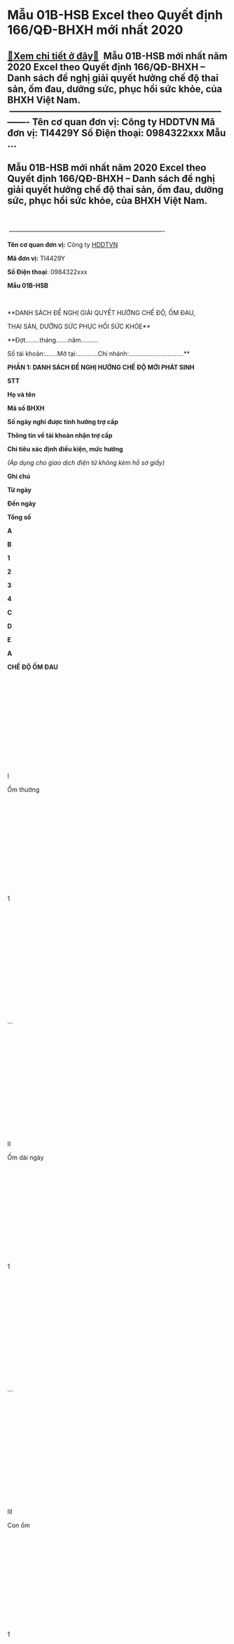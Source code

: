 Mẫu 01B-HSB Excel theo Quyết định 166/QĐ-BHXH mới nhất 2020
===========================================================

[:gift:Xem chi tiết ở đây:gift:](https://hddtvn.com/mau-01b-hsb-excel-theo-quyet-dinh-166-qd-bhxh-moi-nhat-2020/)  Mẫu 01B-HSB mới nhất năm 2020 Excel theo Quyết định 166/QĐ-BHXH – Danh sách đề nghị giải quyết hưởng chế độ thai sản, ốm đau, dưỡng sức, phục hồi sức khỏe, của BHXH Việt Nam.    —————————————————————————- Tên cơ quan đơn vị: Công ty HDDTVN Mã đơn vị: TI4429Y Số Điện thoại: 0984322xxx Mẫu …
----------------------------------------------------------------------------------------------------------------------------------------------------------------------------------------------------------------------------------------------------------------------------------------------------



**Mẫu 01B-HSB mới nhất năm 2020 Excel theo Quyết định 166/QĐ-BHXH – Danh sách đề nghị giải quyết hưởng chế độ thai sản, ốm đau, dưỡng sức, phục hồi sức khỏe, của BHXH Việt Nam.**
-----------------------------------------------------------------------------------------------------------------------------------------------------------------------------------



 



 —————————————————————————-






**Tên cơ quan đơn vị:** Công ty [HDDTVN](http://hddtvn.com/ "HDDTVN")  
  

**Mã đơn vị:** TI4429Y  
  

**Số Điện thoại**: 0984322xxx





**Mẫu 01B-HSB**




  






**DANH SÁCH ĐỀ NGHỊ GIẢI QUYẾT HƯỞNG CHẾ ĐỘ, ỐM ĐAU,  

 THAI SẢN, DƯỠNG SỨC PHỤC HỒI SỨC KHỎE**


**Đợt……..tháng…….năm……….  

 Số tài khoản:…….Mở tại:…………Chi nhánh:………………………….**



**PHẦN 1: DANH SÁCH ĐỀ NGHỊ HƯỞNG CHẾ ĐỘ MỚI PHÁT SINH**

















**STT**

**Họ và tên**

**Mã số BHXH**

**Số ngày nghỉ được tính hưởng trợ cấp**

**Thông tin về tài khoản nhận trợ cấp**

**Chỉ tiêu xác định điều kiện, mức hưởng**  

*(Áp dụng cho giao dịch điện tử không kèm hồ sơ giấy)*

**Ghi chú**



**Từ ngày**

**Đến ngày**

**Tổng số**



**A**

**B**

**1**

**2**

**3**

**4**

**C**

**D**

**E**



**A**

**CHẾ ĐỘ ỐM ĐAU**

  

  

  

  

  

  

  



I

Ốm thường

  

  

  

  

  

  

  



1

  

  

  

  

  

  

  

  



…

  

  

  

  

  

  

  

  



II

Ốm dài ngày

  

  

  

  

  

  

  



1

  

  

  

  

  

  

  

  



…

  

  

  

  

  

  

  

  



III

Con ốm

  

  

  

  

  

  

  



1

  

  

  

  

  

  

  

  



…

  

  

  

  

  

  

  

  



**B**

**CHẾ ĐỘ THAI SẢN**

  

  

  

  

  

  

  



I

Khám thai

  

  

  

  

  

  

  



1

  

  

  

  

  

  

  

  



…

  

  

  

  

  

  

  

  



II

Sảy thai, nạo hút thai, thai chết lưu hoặc phá thai bệnh lý

  

  

  

  

  

  

  



–

*Trường hợp thai dưới 5 tuần tuổi*

  

  

  

  

  

  

  



1

  

  

  

  

  

  

  

  



…

  

  

  

  

  

  

  

  



– 

*Trường hợp thai từ 05 tuần tuổi đến dưới 13 tuần tuổi*

  

  

  

  

  

  

  



1

  

  

  

  

  

  

  

  



…

  

  

  

  

  

  

  

  



– 

*Trường hợp thai từ 13 tuần tuổi đến dưới 25 tuần tuổi*

  

  

  

  

  

  

  



1

  

  

  

  

  

  

  

  



…

  

  

  

  

  

  

  

  



– 

*Trường hợp thai từ 25 tuần tuổi trở lên*

  

  

  

  

  

  

  



1

  

  

  

  

  

  

  

  



…

  

  

  

  

  

  

  

  



III

Sinh con

  

  

  

  

  

  

  



–

*Trường hợp thông thường*

  

  

  

  

  

  

  



*+*

*Sinh một con*

  

  

  

  

  

  

  



1

  

  

  

  

  

  

  

  



…

  

  

  

  

  

  

  

  



+

*Sinh đôi*

  

  

  

  

  

  

  



1

  

  

  

  

  

  

  

  



…

  

  

  

  

  

  

  

  



+

*Sinh từ 3 con trở lên*

  

  

  

  

  

  

  



1

  

  

  

  

  

  

  

  



…

  

  

  

  

  

  

  

  



–

*Trường hợp con chết*

  

  

  

  

  

  

  



+

*Tất cả các con sinh ra đều chết (bao gồm trường hợp sinh một con con chết, sinh từ 2 con trở lên 2 con cùng chết hoặc con chết trước, con chết sau)*

  

  

  

  

  

  

  



*·*

*Con dưới 2 tháng tuổi chết*

  

  

  

  

  

  

  



1

  

  

  

  

  

  

  

  



…

  

  

  

  

  

  

  

  



·          

*Con từ 02 tháng tuổi trở lên chết*

  

  

  

  

  

  

  



1

  

  

  

  

  

  

  

  



…

  

  

  

  

  

  

  

  



+ 

*Sinh từ 02 con trở lên mà vẫn có con còn sống*

  

  

  

  

  

  

  



1

  

  

  

  

  

  

  

  



…

  

  

  

  

  

  

  

  



–

*Trường hợp mẹ chết sau khi sinh (khoản 4 Điều 34, khoản 6 Điều 34)*

  

  

  

  

  

  

  



1

  

  

  

  

  

  

  

  



…

  

  

  

  

  

  

  

  



–

*Trường hợp mẹ gặp rủi ro sau khi sinh (khoản 6 Điều 34)*

  

  

  

  

  

  

  



1

  

  

  

  

  

  

  

  



…

  

  

  

  

  

  

  

  



–

*Trường hợp mẹ phải nghỉ dưỡng thai (Khoản 3 Điều 31)*

  

  

  

  

  

  

  



1

  

  

  

  

  

  

  

  



…

  

  

  

  

  

  

  

  



IV

Nhận nuôi con nuôi

  

  

  

  

  

  

  



–

*Trường hợp thông thường*

  

  

  

  

  

  

  



*+*

*Nhận nuôi 1 con*

  

  

  

  

  

  

  



1

  

  

  

  

  

  

  

  



…

  

  

  

  

  

  

  

  



+ 

*Nhận nuôi từ 2 con trở lên*

  

  

  

  

  

  

  



1

  

  

  

  

  

  

  

  



….

  

  

  

  

  

  

  

  



–

*Trường hợp NLĐ nhận nuôi con nuôi nhưng không nghỉ việc*

  

  

  

  

  

  

  



1

  

  

  

  

  

  

  

  



…

  

  

  

  

  

  

  

  



V

Lao động nữ mang thai hộ sinh con

  

  

  

  

  

  

  



–

*Trường hợp thông thường*

  

  

  

  

  

  

  



*+*

*Sinh một con*

  

  

  

  

  

  

  



1

  

  

  

  

  

  

  

  



…

  

  

  

  

  

  

  

  



+

*Sinh đôi*

  

  

  

  

  

  

  



*1*

  

  

  

  

  

  

  

  



*…*

  

  

  

  

  

  

  

  



*+*

*Sinh từ 3 con trở lên*

  

  

  

  

  

  

  



1

  

  

  

  

  

  

  

  



…

  

  

  

  

  

  

  

  



–

*Trường hợp đứa trẻ chết*

  

  

  

  

  

  

  



*+*

*Tính đến thời điểm giao đứa trẻ, đứa trẻ chết*

  

  

  

  

  

  

  



*·*

*Đứa trẻ dưới 60 ngày tuổi chết*

  

  

  

  

  

  

  



1

  

  

  

  

  

  

  

  



…

  

  

  

  

  

  

  

  



·    

*Đứa trẻ từ 60 ngày tuổi trở lên chết*

  

  

  

  

  

  

  



1

  

  

  

  

  

  

  

  



…

  

  

  

  

  

  

  

  



+

*Trường hợp sinh từ 2 đứa trẻ trở lên vẫn có đứa trẻ còn sống*

  

  

  

  

  

  

  



…

  

  

  

  

  

  

  

  



VI

Người mẹ nhờ mang thai hộ nhận con

  

  

  

  

  

  

  



–

*Trường hợp thông thường*

  

  

  

  

  

  

  



*+*

*Nhận một con*

  

  

  

  

  

  

  



1

  

  

  

  

  

  

  

  



…

  

  

  

  

  

  

  

  



*+*

*Nhận 2 con*

  

  

  

  

  

  

  



*1*

  

  

  

  

  

  

  

  



*…*

  

  

  

  

  

  

  

  



*+*

*Nhận từ 3 con trở lên*

  

  

  

  

  

  

  



*1*

  

  

  

  

  

  

  

  



*…*

  

  

  

  

  

  

  

  



*–*

*Trường hợp con chết*

  

  

  

  

  

  

  



*+*

*Sau khi nhận con, con chết*

  

  

  

  

  

  

  



*·*

*Con dưới 2 tháng tuổi chết*

  

  

  

  

  

  

  



1

  

  

  

  

  

  

  

  



…

  

  

  

  

  

  

  

  



·         

*Con từ 02 tháng tuổi trở lên chết*

  

  

  

  

  

  

  



*1*

  

  

  

  

  

  

  

  



*…*

  

  

  

  

  

  

  

  



*+*

*Sinh từ 02 con trở lên mà vẫn có con còn sống*

  

  

  

  

  

  

  



*1*

  

  

  

  

  

  

  

  



*…*

  

  

  

  

  

  

  

  



*–*

*Người mẹ nhờ mang thai hộ chết hoặc gặp rủi ro không còn đủ sức khỏe để chăm sóc con*

  

  

  

  

  

  

  



1

  

  

  

  

  

  

  

  



…

  

  

  

  

  

  

  

  



– 

*Trường hợp người mẹ nhờ mang thai hộ không nghỉ việc*

  

  

  

  

  

  

  



  

  

  

  

  

  

  

  

  



  

  

  

  

  

  

  

  

  



VII

Lao động nam, người chồng của lao động nữ mang thai hộ nghỉ việc khi vợ sinh con

  

  

  

  

  

  

  



–

*Trường hợp sinh thông thường*

  

  

  

  

  

  

  



*1*

  

  

  

  

  

  

  

  



*…*

  

  

  

  

  

  

  

  



*–*

*Trường hợp sinh con phải phẫu thuật, sinh con dưới 32 tuần tuổi*

  

  

  

  

  

  

  



*1*

  

  

  

  

  

  

  

  



*…*

  

  

  

  

  

  

  

  



*–*

*Sinh đôi*

  

  

  

  

  

  

  



*1*

  

  

  

  

  

  

  

  



*…*

  

  

  

  

  

  

  

  



*–*

*Sinh từ 3 con trở lên*

  

  

  

  

  

  

  



1

  

  

  

  

  

  

  

  



…

  

  

  

  

  

  

  

  



– 

*Sinh đôi trở lên phải phẫu thuật*

  

  

  

  

  

  

  



1

  

  

  

  

  

  

  

  



…

  

  

  

  

  

  

  

  



VIII

Lao động nam, người chồng của người mẹ nhờ mang thai hộ hưởng trợ cấp một lần khi vợ sinh con, nhận con

  

  

  

  

  

  

  



1

  

  

  

  

  

  

  

  



…

  

  

  

  

  

  

  

  



IX

Thực hiện các biện pháp tránh thai

  

  

  

  

  

  

  



–

*Đặt vòng tránh thai*

  

  

  

  

  

  

  



1

  

  

  

  

  

  

  

  



…

  

  

  

  

  

  

  

  



–

Thực hiện biện pháp triệt sản

  

  

  

  

  

  

  



1

  

  

  

  

  

  

  

  



…

  

  

  

  

  

  

  

  



**C**

**NGHỈ DƯỠNG SỨC PHỤC HỒI SỨC KHỎE**

  

  

  

  

  

  

  



I

Ốm đau

  

  

  

  

  

  

  



1

  

  

  

  

  

  

  

  



…

  

  

  

  

  

  

  

  



II

Thai sản

  

  

  

  

  

  

  



1

  

  

  

  

  

  

  

  



…

  

  

  

  

  

  

  

  



III

TNLĐ-BNN

  

  

  

  

  

  

  



1

  

  

  

  

  

  

  

  



…

  

  

  

  

  

  

  

  




**PHẦN 2: DANH SÁCH ĐỀ NGHỊ ĐIỀU CHỈNH SỐ ĐÃ ĐƯỢC GIẢI QUYẾT**

















**STT**

**Họ và tên**

**Mã số BHXH  

 (số sổ BHXH)**

**Đợt đã giải quyết**

**Lý do đề nghị điều chỉnh**

**Thông tin về tài khoản nhận trợ cấp**

**Ghi chú**



**A**

**B**

**1**

**2**

**3**

**C**

**D**



**A**

**CHẾ ĐỘ ỐM ĐAU**

  

  

  

  

  



**I**

**Ốm thường**

  

  

  

  

  



**1**

  

  

  

  

  

  



**…**

  

  

  

  

  

  



**II**

**…**

  

  

  

  

  



**B**

**CHẾ ĐỘ …**

  

  

  

  

  



**…**

  

  

  

  

  

  



  

**Cộng**

  

  

  

  

  

  




*Giải trình trong trường hợp nộp hồ sơ chậm:…………………














  

…, ngày     tháng      năm



**Thủ trưởng đơn vị**



*(Ký ghi rõ họ tên và đóng dấu hoặc ký số)*



  





 ——————————————————————————————————  

  





  

**Tải Mẫu 01B-HSB File Excel theo QĐ 166 về tại đây:**

**►****[Tải về](https://drive.google.com/uc?authuser=0&id=1L3PpItcecc1c9zi0ElZLtpzLUoULjfjh&export=download "Mẫu 01B-HSB")**

  






Nếu bạn không tải về được thì có thể làm theo cách sau:  

**Bước 1**: Để lại mail ở phần bình luận bên dưới  

**Bước 2**: Gửi yêu cầu vào mail: hddtvietnam@gmail.com *(Tiêu đề ghi rõ Tài liệu muốn tải)*  

 




 



 ——————————————————————————————————



moreMẫu 01B-HSB theo Quyết định 166 mới nhất năm 2020 file Excel: Danh sách đề nghị giải quyết hưởng chế độ thai sản, ốm đau, dưỡng sức phục hồi sức khỏe.

